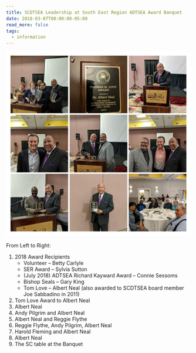```yaml
---
title: SCDTSEA Leadership at South East Region ADTSEA Award Banquet
date: 2018-03-07T00:00:00-05:00
read_more: false
tags:
  - information
---
```

![SCDTSEA Leadership at ADTSEA Award Banquet](/static/img/ser_adtsea_awards_banquet.jpg)

From Left to Right:

1. 2018 Award Recipients
    * Volunteer – Betty Carlyle
    * SER Award – Sylvia Sutton
    * (July 2018) ADTSEA Richard Kayward Award – Connie Sessoms
    * Bishop Seals – Gary King
    * Tom Love – Albert Neal (also awarded to SCDTSEA board member Joe Sabbadino in 2011)
1. Tom Love Award to Albert Neal
1. Albert Neal
1. Andy Pilgrim and Albert Neal
1. Albert Neal and Reggie Flythe
1. Reggie Flythe, Andy Pilgrim, Albert Neal
1. Harold Fleming and Albert Neal
1. Albert Neal
1. The SC table at the Banquet
